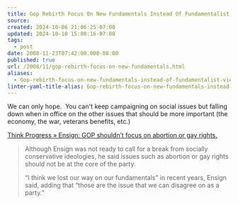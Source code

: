 ```yaml
---
title: Gop Rebirth Focus On New Fundamentals Instead Of Fundamentalist Views-
source: 
created: 2024-10-06 21:06:25-07:00
updated: 2024-10-10 15:00:16-07:00
tags:
  - post
date: 2008-11-23T07:42:00.000-08:00
published: true
url: /2008/11/gop-rebirth-focus-on-new-fundamentals.html
aliases:
  - Gop-rebirth-focus-on-new-fundamentals-instead-of-fundamentalist-views-
linter-yaml-title-alias: Gop-rebirth-focus-on-new-fundamentals-instead-of-fundamentalist-views-
---
```



We can only hope.  You can't keep campaigning on social issues but falling down when in office on the other issues that should be more important (the economy, the war, veterans benefits, etc.)  
  
[Think Progress » Ensign: GOP shouldn’t focus on abortion or gay rights.](https://thinkprogress.org/2008/11/05/ensign-gay-rights-abortion/)  

> Although Ensign was not ready to call for a break from socially conservative ideologies, he said issues such as abortion or gay rights should not be at the core of the party.  
>   
> “I think we lost our way on our fundamentals” in recent years, Ensign said, adding that “those are the issue that we can disagree on as a party.”